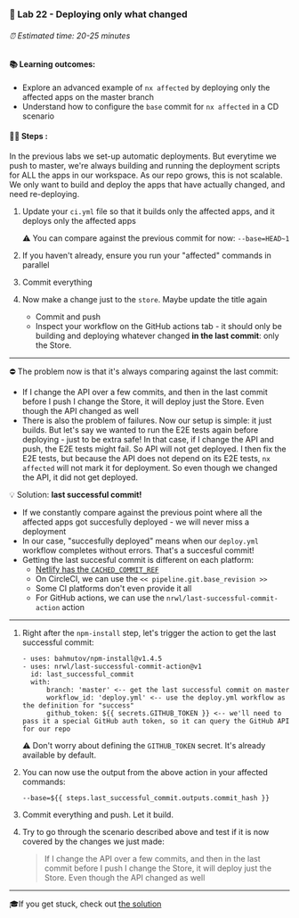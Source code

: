 ### 💈 Lab 22 - Deploying only what changed

###### ⏰ Estimated time: 20-25 minutes

#### 📚 Learning outcomes:

- Explore an advanced example of `nx affected` by deploying only the affected apps on the master branch
- Understand how to configure the `base` commit for `nx affected` in a CD scenario

#### 🏋️‍♀️ Steps :

In the previous labs we set-up automatic deployments.
But everytime we push to master, we're always building and running the
deployment scripts for ALL the apps in our workspace.
As our repo grows, this is not scalable. We only want to build 
and deploy the apps that have actually changed, and need re-deploying.

1. Update your `ci.yml` file so that it builds only the affected apps, and it deploys only the affected apps
    
    ⚠️ You can compare against the previous commit for now: `--base=HEAD~1`

2. If you haven't already, ensure you run your "affected" commands in parallel

3. Commit everything
4. Now make a change just to the `store`. Maybe update the title again
    - Commit and push
    - Inspect your workflow on the GitHub actions tab - it should only be building and deploying 
    whatever changed **in the last commit**: only the Store.

---

⛔ The problem now is that it's always comparing against the last commit:

- If I change the API over a few commits, and then in the last commit
before I push I change the Store, it will deploy just the Store. Even though 
the API changed as well    
- There is also the problem of failures. Now our setup is simple: it just builds.
But let's say we wanted to run the E2E tests again before deploying - just to be extra safe!
In that case, if I change the API and push, the E2E tests might fail. So API will not get deployed.
I then fix the E2E tests, but because the API does not depend on its E2E tests, `nx affected` will not mark it for deployment. 
So even though we changed the API, it did not get deployed.

💡 Solution: **last successful commit!**
- If we constantly compare against the previous point where all the affected apps got succesfully deployed - we 
will never miss a deployment
- In our case, "succesfully deployed" means when our `deploy.yml` workflow completes without errors. That's a succesful commit!
- Getting the last succesful commit is different on each platform:
    - [Netlify has the `CACHED_COMMIT_REF`](https://docs.netlify.com/configure-builds/environment-variables/#git-metadata)
    - On CircleCI, we can use the `<< pipeline.git.base_revision >>`
    - Some CI platforms don't even provide it all
    - For GitHub actions, we can use the `nrwl/last-successful-commit-action` action

---

1. Right after the `npm-install` step, let's trigger the action to get the last successful commit:

    ```
    - uses: bahmutov/npm-install@v1.4.5
    - uses: nrwl/last-successful-commit-action@v1
      id: last_successful_commit
      with:
          branch: 'master' <-- get the last successful commit on master
          workflow_id: 'deploy.yml' <-- use the deploy.yml workflow as the definition for "success"
          github_token: ${{ secrets.GITHUB_TOKEN }} <-- we'll need to pass it a special GitHub auth token, so it can query the GitHub API for our repo
    ```

    ⚠️ Don't worry about defining the `GITHUB_TOKEN` secret. It's already available by default.
    
2. You can now use the output from the above action in your affected commands:

    ```
    --base=${{ steps.last_successful_commit.outputs.commit_hash }}
    ```

3. Commit everything and push. Let it build.

4. Try to go through the scenario described above and test if it is now covered by the changes we just made:

    > If I change the API over a few commits, and then in the last commit
      before I push I change the Store, it will deploy just the Store. Even though 
      the API changed as well

---

🎓If you get stuck, check out [the solution](SOLUTION.md)
